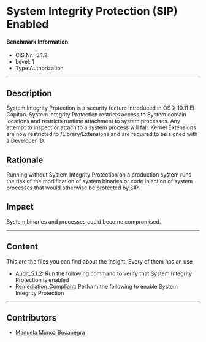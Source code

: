 # System Integrity Protection (SIP) Enabled
#### Benchmark Information
- CIS Nr.: 5.1.2
- Level: 1
- Type:Authorization
------------------------
## Description

System Integrity Protection is a security feature introduced in OS X 10.11 El Capitan. System Integrity Protection restricts access to System domain locations and restricts runtime attachment to system processes. Any attempt to inspect or attach to a system process will fail. Kernel Extensions are now restricted to /Library/Extensions and are required to be signed with a Developer ID.

## Rationale

Running without System Integrity Protection on a production system runs the risk of the modification of system binaries or code injection of system processes that would otherwise be protected by SIP.

## Impact

System binaries and processes could become compromised.

---
## Content
This are the files you can find about the Insight. Every of them has an use 
* [Audit_5.1.2](https://github.com/apfelwerk/JamfProtectInsights/blob/609a488bf122ef29745c2db1ff05518adc9892b4/AuthorizationType/CIS_5.1.2_System%20Integrity%20Protection%20(SIP)%20Enabled/Audit_5.1.2.sh): Run the following command to verify that System Integrity Protection is enabled   
* [Remediation_Compliant](https://github.com/apfelwerk/JamfProtectInsights/blob/8713820ad52c248d8fa4127ee17f6e48f38257ad/AuthorizationType/CIS_5.5_Keychain%20Automatically%20Locked%20When%20Computer%20Sleeps/Remediation_Compliant.sh): Perform the following to enable System Integrity Protection
------------------------------------------------------------------------------------------------------------------------------------------------------------------------------------------------------------------------------------------------------------------------------------------------------------------------------
## Contributors
* [Manuela Munoz Bocanegra](https://github.com/manuelamunoz)


